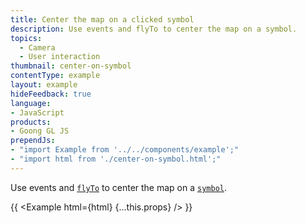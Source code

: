 ```yaml
---
title: Center the map on a clicked symbol
description: Use events and flyTo to center the map on a symbol.
topics:
  - Camera
  - User interaction
thumbnail: center-on-symbol
contentType: example
layout: example
hideFeedback: true
language:
- JavaScript
products:
- Goong GL JS
prependJs:
- "import Example from '../../components/example';"
- "import html from './center-on-symbol.html';"
---
```


Use events and [`flyTo`](/docs/javascript/map/#map#flyto) to center the map on a [`symbol`](/docs/style-spec/layers/#symbol).

{{ <Example html={html} {...this.props} /> }}
